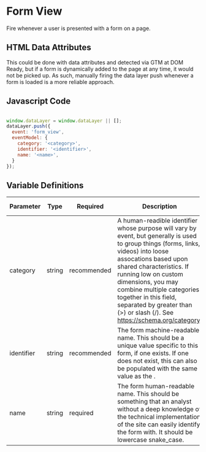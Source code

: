 # Form View

Fire whenever a user is presented with a form on a page.

## HTML Data Attributes

This could be done with data attributes and detected via GTM at DOM Ready, but if a form is dynamically added to the page at any time, it would not be picked up. As such, manually firing the data layer push whenever a form is loaded is a more reliable approach.

## Javascript Code

```js

window.dataLayer = window.dataLayer || [];
dataLayer.push({
  event: 'form_view',
  eventModel: {
    category: '<category>',
    identifier: '<identifier>',
    name: '<name>',
  }
});
```

## Variable Definitions

|Parameter|Type|Required|Description|Example|Pattern|Min Length|Max Length|
| --- | --- | --- | --- | --- | --- | --- | --- |
|category|string|recommended|A human-readible identifier whose purpose will vary by event, but generally is used to group things (forms, links, videos) into loose assocations based upon shared characteristics. If running low on custom dimensions, you may combine multiple categories together in this field, separated by greater than (>) or slash (/). See https://schema.org/category.|Job Application|
|identifier|string|recommended|The form machine-readable name. This should be a unique value specific to this form, if one exists. If one does not exist, this can also be populated with the same value as the <name>.|form-12345|
|name|string|required|The form human-readable name. This should be something that an analyst without a deep knowledge of the technical implementation of the site can easily identify the form with. It should be lowercase snake_case.|Caregiver 1078 Application